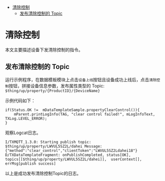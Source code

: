 * [清除控制](#清除控制)
  * [发布清除控制的 Topic  ](#发布清除控制的-Topic)

# 清除控制

本文主要描述设备下发清除控制的指令。

## 发布清除控制的 Topic 

运行示例程序，在数据模板模块上点击`设备上线`按钮且设备成功上线后，点击`清除控制`按钮，拼接设备信息参数，发布属性类型的 Topic:
`$thing/up/property/{ProductID}/{DeviceName}`

示例代码如下：
```
if(Status.OK !=  mDataTemplateSample.propertyClearControl()){
    mParent.printLogInfo(TAG, "clear control failed!", mLogInfoText, TXLog.LEVEL_ERROR);
}
```

观察Logcat日志。
```
I/TXMQTT_1.3.0: Starting publish topic: $thing/up/property/LWVUL5SZ2L/dahei Message: {"method":"clear_control","clientToken":"LWVUL5SZ2Ldahei18"}
D/TXDataTemplateFragment: onPublishCompleted, status[OK], topics[[$thing/up/property/LWVUL5SZ2L/dahei]],  userContext[], errMsg[publish success]
```
以上是成功发布清除控制Topic的日志。

